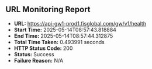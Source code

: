 ## URL Monitoring Report

- **URL:** https://api-gw1-prod1.fisglobal.com/gw/v1/health
- **Start Time:** 2025-05-14T08:57:43.818884
- **End Time:** 2025-05-14T08:57:44.312875
- **Total Time Taken:** 0.493991 seconds
- **HTTP Status Code:** 200
- **Status:** Success
- **Failure Reason:** N/A
